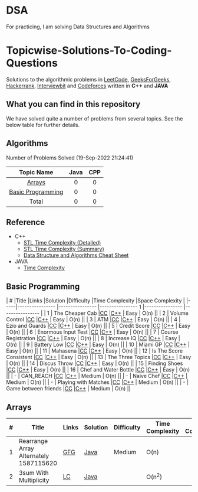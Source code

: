 # DSA
For practicing, I am solving Data Structures and Algorithms

# Topicwise-Solutions-To-Coding-Questions

Solutions to the algorithmic problems in [LeetCode](https://leetcode.com/problemset/algorithms/), [GeeksForGeeks](https://practice.geeksforgeeks.org/explore/?problemType=full&page=1), [Hackerrank](https://www.hackerrank.com/domains/algorithms?filters%5Bstatus%5D%5B%5D=unsolved&badge_type=problem-solving), [Interviewbit](https://www.interviewbit.com/courses/programming/) and [Codeforces](https://codeforces.com/problemset) written in **C++** and **JAVA**

## What you can find in this repository

We have solved quite a number of problems from several topics. See the below table for further details.

## Algorithms

Number of Problems Solved (19-Sep-2022 21:24:41)

| Topic Name | Java | CPP |
| :--------: | :--------: | :--------: |
| [Arrays](https://github.com/om-umrania/DSA/tree/main#arrays) | 0 | 0 |
| [Basic Programming](https://github.com/om-umrania/DSA#basic-programming) | 0 | 0 |
| Total | 0 | 0 |

## Reference

* C++
	* [STL Time Complexity (Detailed)](http://www.cplusplus.com/reference/stl/)
	* [STL Time Complexity (Summary)](http://john-ahlgren.blogspot.com/2013/10/stl-container-performance.html)
	* [Data Structure and Algorithms Cheat Sheet](https://github.com/gibsjose/cpp-cheat-sheet/blob/master/Data%20Structures%20and%20Algorithms.md)
* JAVA
	* [Time Complexity](to-be-updated)

## Basic Programming

|  #  |Title            |Links            |Solution         |Difficulty       |Time Complexity  |Space Complexity |
|-----|---------------- |---------------- |---------------- 1 |---------------- |---------------- |
|  1  | The Cheaper Cab |[CC](https://www.codechef.com/submit/CABS) |[C++](https://github.com/om-umrania/DSA/blob/main/Basic-1/CC_CABS.c%2B%2B) | Easy | O(n) ||
|  2  | Volume Control |[CC](https://www.codechef.com/submit/VOLCONTROL) |[C++](https://github.com/om-umrania/DSA/blob/main/1-Programming/CC_VOLCONTROL.cpp) | Easy | O(n) ||
|  3  | ATM |[CC](https://www.codechef.com/submit/HS08TEST) |[C++](https://github.com/om-umrania/DSA/blob/main/Basic-1/CC_HS08TEST.cpp) | Easy | O(n) ||
|  4  | Ezio and Guards |[CC](https://www.codechef.com/submit/MANIPULATE) |[C++](https://github.com/om-umrania/DSA/blob/main/1-Programming/CC_MANIPULATE.cpp) | Easy | O(n) ||
|  5  | Credit Score |[CC](https://www.codechef.com/submit/CREDSCORE) |[C++](https://github.com/om-umrania/DSA/blob/main/Basic-Programming/CC_CREDSCORE.cpp) | Easy | O(n) ||
|  6  | Enormous Input Test |[CC](https://www.codechef.com/submit/INTEST) |[C++](https://github.com/om-umrania/DSA/blob/main/Basic-Programming/CC_INTEST.cpp) | Easy | O(n) ||
|  7  | Course Registration |[CC](https://www.codechef.com/submit/COURSEREG) |[C++](https://github.com/om-umrania/DSA/blob/main/Basic-Programming/CC_COURSEREG.cpp) | Easy | O(n) ||
|  8  | Increase IQ |[CC](https://www.codechef.com/submit/INCRIQ) |[C++](https://github.com/om-umrania/DSA/blob/main/Basic-Programming/CC_INCRIQ.cpp) | Easy | O(n) ||
|  9  | Battery Low |[CC](https://www.codechef.com/submit/BATTERYLOW) |[C++](https://github.com/om-umrania/DSA/blob/main/Basic-Programming/CC_BATTERYLOW.cpp) | Easy | O(n) ||
|  10  | Miami GP |[CC](https://www.codechef.com/submit/F1RULE) |[C++](https://github.com/om-umrania/DSA/blob/main/Basic-Programming/CC_F1RULE.cpp) | Easy | O(n) ||
|  11  | Mahasena |[CC](https://www.codechef.com/submit/AMR15A) |[C++](https://github.com/om-umrania/DSA/blob/main/Basic-Programming/CC_AMR15A.cpp) | Easy | O(n) ||
|  12  | Is The Score Consistent |[CC](https://www.codechef.com/submit/TRUESCORE) |[C++](https://github.com/om-umrania/DSA/blob/main/Basic-Programming/CC_TRUESCORE.cpp) | Easy | O(n) ||
|  13  | The Three Topics |[CC](https://www.codechef.com/submit/THREETOPICS) |[C++](https://github.com/om-umrania/DSA/blob/main/Basic-Programming/CC_THREETOPICS.cpp) | Easy | O(n) ||
|  14  | Discus Throw |[CC](https://www.codechef.com/submit/DISCUS) |[C++](https://github.com/om-umrania/DSA/blob/main/Basic-Programming/CC_DISCUS.cpp) | Easy | O(n) ||
|  15  | Finding Shoes |[CC](https://www.codechef.com/submit/FINDSHOES) |[C++](https://github.com/om-umrania/DSA/blob/main/Basic-Programming/CC_FINDSHOES.cpp) | Easy | O(n) ||
|  16  | Chef and Water Bottle |[CC](https://www.codechef.com/submit/CHEFBOTTLE) |[C++](https://github.com/om-umrania/DSA/blob/main/Basic-Programming/CC_CHEFBOTTLE.cpp) | Easy | O(n) ||
|  -  | CAN_REACH |[CC](https://www.codechef.com/submit/CAN_REACH) |[C++](https://github.com/om-umrania/DSA/blob/main/Basic-Programming/CC_CAN_REACH.cpp) | Medium | O(n) ||
|  -  | Naive Chef |[CC](https://www.codechef.com/submit/NAICHEF) |[C++](https://github.com/om-umrania/DSA/blob/main/Basic-Programming/NAICHEF.cpp) | Medium | O(n) ||
|  -  | Playing with Matches |[CC](https://www.codechef.com/submit/MATCHES) |[C++](https://github.com/om-umrania/DSA/blob/main/Basic-Programming/MATCHES.cpp) | Medium | O(n) ||
|  -  | Game between friends |[CC](https://www.codechef.com/submit/INCRIQ) |[C++](https://github.com/om-umrania/DSA/blob/main/Basic-Programming/CC_FRGAME.cpp) | Medium | O(n) ||

## Arrays

|  #  |Title            |Links            |Solution         |Difficulty       |Time Complexity  |Space Complexity |
|-----|---------------- |---------------- |---------------- |---------------- |---------------- |---------------- |
|  1  |Rearrange Array Alternately 1587115620|[GFG](https://practice.geeksforgeeks.org/problems/-rearrange-array-alternately-1587115620/1) |[Java](./Arrays/AlternativeRearrangement.java) |Medium|O(n)||
|  2  |3sum With Multiplicity|[LC](https://leetcode.com/problems/3sum-with-multiplicity/) |[Java](./Arrays/3SumWithMultiplicity.java) ||O(n<sup>2</sup>)||
